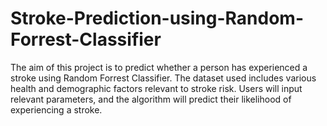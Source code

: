 # Stroke-Prediction-using-Random-Forrest-Classifier
The aim of this project is to predict whether a person has experienced a stroke using Random Forrest Classifier. The dataset used includes various health and demographic factors relevant to stroke risk. Users will input relevant parameters, and the algorithm will predict their likelihood of experiencing a stroke.
